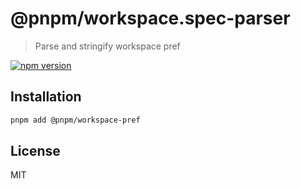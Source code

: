 # @pnpm/workspace.spec-parser

> Parse and stringify workspace pref

[![npm version](https://img.shields.io/npm/v/@pnpm/workspace-pref.svg)](https://www.npmjs.com/package/@pnpm/workspace-pref)

## Installation

```sh
pnpm add @pnpm/workspace-pref
```

## License

MIT

